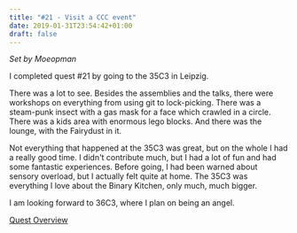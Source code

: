 ```yaml
---
title: "#21 - Visit a CCC event"
date: 2019-01-31T23:54:42+01:00
draft: false
---
```


*Set by Moeopman*

I completed quest #21 by going to the 35C3 in Leipzig.

There was a lot to see. Besides the assemblies and the talks, there were workshops on everything from using git to lock-picking. There was a steam-punk insect with a gas mask for a face which crawled in a circle. There was a kids area with enormous lego blocks. And there was the lounge, with the Fairydust in it.

Not everything that happened at the 35C3 was great, but on the whole I had a really good time. I didn't contribute much, but I had a lot of fun and had some fantastic experiences. Before going, I had been warned about sensory overload, but I actually felt quite at home. The 35C3 was everything I love about the Binary Kitchen, only much, much bigger.

I am looking forward to 36C3, where I plan on being an angel.

[Quest Overview](/en/quest)